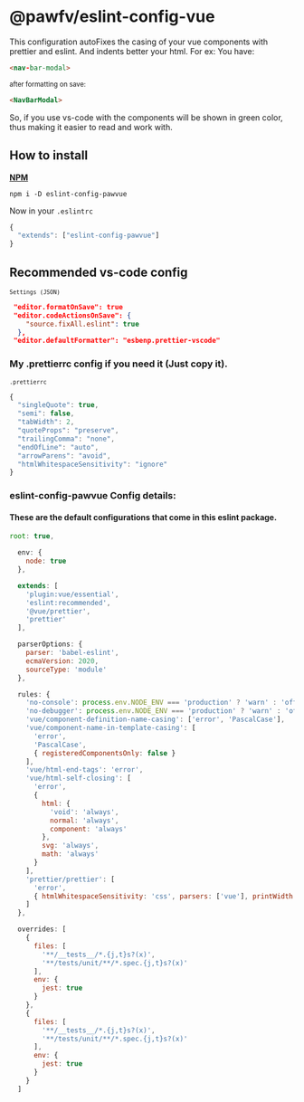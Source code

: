 # @pawfv/eslint-config-vue
This configuration autoFixes the casing of your vue components with prettier and eslint. And indents better your html.
For ex: You have:
```html
<nav-bar-modal>
```
<sup>after formatting on save: </sup>
```html
<NavBarModal>
```
So, if you use vs-code with the components will be shown in green color, thus making it easier to read and work with.

## How to install
[**NPM**](https://www.npmjs.com/package/eslint-config-pawvue)
```console
npm i -D eslint-config-pawvue
```

Now in your `.eslintrc`
```js
{
  "extends": ["eslint-config-pawvue"]
}
```

## Recommended vs-code config


<sup>`Settings (JSON)`</sup>
```json  
 "editor.formatOnSave": true
 "editor.codeActionsOnSave": {
    "source.fixAll.eslint": true
  },
 "editor.defaultFormatter": "esbenp.prettier-vscode"
```

### My .prettierrc config if you need it (Just copy it).

<sup>`.prettierrc`</sup>
```js
{
  "singleQuote": true,
  "semi": false,
  "tabWidth": 2,
  "quoteProps": "preserve",
  "trailingComma": "none",
  "endOfLine": "auto",
  "arrowParens": "avoid",
  "htmlWhitespaceSensitivity": "ignore"
}

```

### eslint-config-pawvue Config details:
#### These are the default configurations that come in this eslint package.

```js
root: true,

  env: {
    node: true
  },

  extends: [
    'plugin:vue/essential',
    'eslint:recommended',
    '@vue/prettier',
    'prettier'
  ],

  parserOptions: {
    parser: 'babel-eslint',
    ecmaVersion: 2020,
    sourceType: 'module'
  },

  rules: {
    'no-console': process.env.NODE_ENV === 'production' ? 'warn' : 'off',
    'no-debugger': process.env.NODE_ENV === 'production' ? 'warn' : 'off',
    'vue/component-definition-name-casing': ['error', 'PascalCase'],
    'vue/component-name-in-template-casing': [
      'error',
      'PascalCase',
      { registeredComponentsOnly: false }
    ],
    'vue/html-end-tags': 'error',
    'vue/html-self-closing': [
      'error',
      {
        html: {
          'void': 'always',
          normal: 'always',
          component: 'always'
        },
        svg: 'always',
        math: 'always'
      }
    ],
    'prettier/prettier': [
      'error',
      { htmlWhitespaceSensitivity: 'css', parsers: ['vue'], printWidth: 80 }
    ]
  },

  overrides: [
    {
      files: [
        '**/__tests__/*.{j,t}s?(x)',
        '**/tests/unit/**/*.spec.{j,t}s?(x)'
      ],
      env: {
        jest: true
      }
    },
    {
      files: [
        '**/__tests__/*.{j,t}s?(x)',
        '**/tests/unit/**/*.spec.{j,t}s?(x)'
      ],
      env: {
        jest: true
      }
    }
  ]
```
